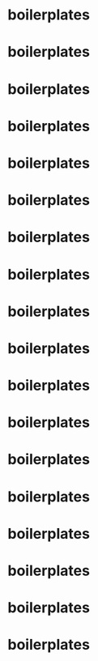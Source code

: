 
# boilerplates
# boilerplates
# boilerplates
# boilerplates
# boilerplates
# boilerplates
# boilerplates
# boilerplates
# boilerplates
# boilerplates
# boilerplates
# boilerplates
# boilerplates
# boilerplates
# boilerplates
# boilerplates
# boilerplates
# boilerplates

